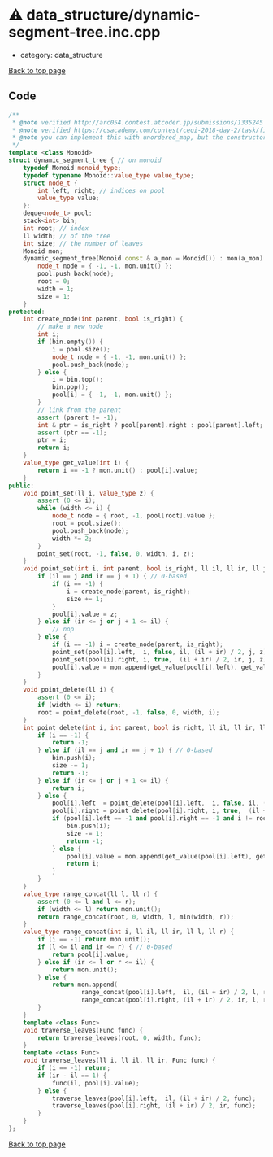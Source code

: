 <!-- mathjax config similar to math.stackexchange -->
<script type="text/javascript" async
  src="https://cdnjs.cloudflare.com/ajax/libs/mathjax/2.7.5/MathJax.js?config=TeX-MML-AM_CHTML">
</script>
<script type="text/x-mathjax-config">
  MathJax.Hub.Config({
    TeX: { equationNumbers: { autoNumber: "AMS" }},
    tex2jax: {
      inlineMath: [ ['$','$'] ],
      processEscapes: true
    },
    "HTML-CSS": { matchFontHeight: false },
    displayAlign: "left",
    displayIndent: "2em"
  });
</script>

<script type="text/javascript" src="https://cdnjs.cloudflare.com/ajax/libs/jquery/3.4.1/jquery.min.js"></script>
<script src="https://cdn.jsdelivr.net/npm/jquery-balloon-js@1.1.2/jquery.balloon.min.js" integrity="sha256-ZEYs9VrgAeNuPvs15E39OsyOJaIkXEEt10fzxJ20+2I=" crossorigin="anonymous"></script>
<script type="text/javascript" src="../../assets/js/copy-button.js"></script>
<link rel="stylesheet" href="../../assets/css/copy-button.css" />


# :warning: data_structure/dynamic-segment-tree.inc.cpp
* category: data_structure


[Back to top page](../../index.html)



## Code
```cpp
/**
 * @note verified http://arc054.contest.atcoder.jp/submissions/1335245
 * @note verified https://csacademy.com/contest/ceoi-2018-day-2/task/fibonacci-representations-small/
 * @note you can implement this with unordered_map, but the constructor requires the size
 */
template <class Monoid>
struct dynamic_segment_tree { // on monoid
    typedef Monoid monoid_type;
    typedef typename Monoid::value_type value_type;
    struct node_t {
        int left, right; // indices on pool
        value_type value;
    };
    deque<node_t> pool;
    stack<int> bin;
    int root; // index
    ll width; // of the tree
    int size; // the number of leaves
    Monoid mon;
    dynamic_segment_tree(Monoid const & a_mon = Monoid()) : mon(a_mon) {
        node_t node = { -1, -1, mon.unit() };
        pool.push_back(node);
        root = 0;
        width = 1;
        size = 1;
    }
protected:
    int create_node(int parent, bool is_right) {
        // make a new node
        int i;
        if (bin.empty()) {
            i = pool.size();
            node_t node = { -1, -1, mon.unit() };
            pool.push_back(node);
        } else {
            i = bin.top();
            bin.pop();
            pool[i] = { -1, -1, mon.unit() };
        }
        // link from the parent
        assert (parent != -1);
        int & ptr = is_right ? pool[parent].right : pool[parent].left;
        assert (ptr == -1);
        ptr = i;
        return i;
    }
    value_type get_value(int i) {
        return i == -1 ? mon.unit() : pool[i].value;
    }
public:
    void point_set(ll i, value_type z) {
        assert (0 <= i);
        while (width <= i) {
            node_t node = { root, -1, pool[root].value };
            root = pool.size();
            pool.push_back(node);
            width *= 2;
        }
        point_set(root, -1, false, 0, width, i, z);
    }
    void point_set(int i, int parent, bool is_right, ll il, ll ir, ll j, value_type z) {
        if (il == j and ir == j + 1) { // 0-based
            if (i == -1) {
                i = create_node(parent, is_right);
                size += 1;
            }
            pool[i].value = z;
        } else if (ir <= j or j + 1 <= il) {
            // nop
        } else {
            if (i == -1) i = create_node(parent, is_right);
            point_set(pool[i].left,  i, false, il, (il + ir) / 2, j, z);
            point_set(pool[i].right, i, true,  (il + ir) / 2, ir, j, z);
            pool[i].value = mon.append(get_value(pool[i].left), get_value(pool[i].right));
        }
    }
    void point_delete(ll i) {
        assert (0 <= i);
        if (width <= i) return;
        root = point_delete(root, -1, false, 0, width, i);
    }
    int point_delete(int i, int parent, bool is_right, ll il, ll ir, ll j) {
        if (i == -1) {
            return -1;
        } else if (il == j and ir == j + 1) { // 0-based
            bin.push(i);
            size -= 1;
            return -1;
        } else if (ir <= j or j + 1 <= il) {
            return i;
        } else {
            pool[i].left  = point_delete(pool[i].left,  i, false, il, (il + ir) / 2, j);
            pool[i].right = point_delete(pool[i].right, i, true,  (il + ir) / 2, ir, j);
            if (pool[i].left == -1 and pool[i].right == -1 and i != root) {
                bin.push(i);
                size -= 1;
                return -1;
            } else {
                pool[i].value = mon.append(get_value(pool[i].left), get_value(pool[i].right));
                return i;
            }
        }
    }
    value_type range_concat(ll l, ll r) {
        assert (0 <= l and l <= r);
        if (width <= l) return mon.unit();
        return range_concat(root, 0, width, l, min(width, r));
    }
    value_type range_concat(int i, ll il, ll ir, ll l, ll r) {
        if (i == -1) return mon.unit();
        if (l <= il and ir <= r) { // 0-based
            return pool[i].value;
        } else if (ir <= l or r <= il) {
            return mon.unit();
        } else {
            return mon.append(
                    range_concat(pool[i].left,  il, (il + ir) / 2, l, r),
                    range_concat(pool[i].right, (il + ir) / 2, ir, l, r));
        }
    }
    template <class Func>
    void traverse_leaves(Func func) {
        return traverse_leaves(root, 0, width, func);
    }
    template <class Func>
    void traverse_leaves(ll i, ll il, ll ir, Func func) {
        if (i == -1) return;
        if (ir - il == 1) {
            func(il, pool[i].value);
        } else {
            traverse_leaves(pool[i].left,  il, (il + ir) / 2, func);
            traverse_leaves(pool[i].right, (il + ir) / 2, ir, func);
        }
    }
};

```

[Back to top page](../../index.html)

